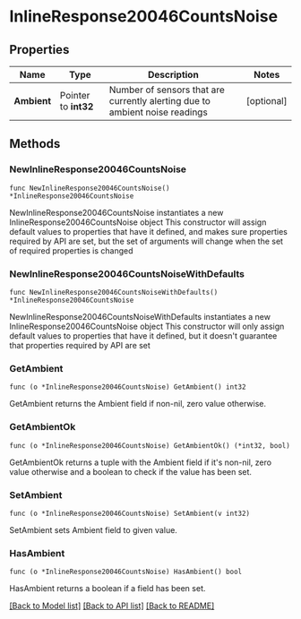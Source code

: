 # InlineResponse20046CountsNoise

## Properties

Name | Type | Description | Notes
------------ | ------------- | ------------- | -------------
**Ambient** | Pointer to **int32** | Number of sensors that are currently alerting due to ambient noise readings | [optional] 

## Methods

### NewInlineResponse20046CountsNoise

`func NewInlineResponse20046CountsNoise() *InlineResponse20046CountsNoise`

NewInlineResponse20046CountsNoise instantiates a new InlineResponse20046CountsNoise object
This constructor will assign default values to properties that have it defined,
and makes sure properties required by API are set, but the set of arguments
will change when the set of required properties is changed

### NewInlineResponse20046CountsNoiseWithDefaults

`func NewInlineResponse20046CountsNoiseWithDefaults() *InlineResponse20046CountsNoise`

NewInlineResponse20046CountsNoiseWithDefaults instantiates a new InlineResponse20046CountsNoise object
This constructor will only assign default values to properties that have it defined,
but it doesn't guarantee that properties required by API are set

### GetAmbient

`func (o *InlineResponse20046CountsNoise) GetAmbient() int32`

GetAmbient returns the Ambient field if non-nil, zero value otherwise.

### GetAmbientOk

`func (o *InlineResponse20046CountsNoise) GetAmbientOk() (*int32, bool)`

GetAmbientOk returns a tuple with the Ambient field if it's non-nil, zero value otherwise
and a boolean to check if the value has been set.

### SetAmbient

`func (o *InlineResponse20046CountsNoise) SetAmbient(v int32)`

SetAmbient sets Ambient field to given value.

### HasAmbient

`func (o *InlineResponse20046CountsNoise) HasAmbient() bool`

HasAmbient returns a boolean if a field has been set.


[[Back to Model list]](../README.md#documentation-for-models) [[Back to API list]](../README.md#documentation-for-api-endpoints) [[Back to README]](../README.md)


